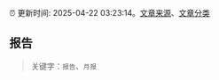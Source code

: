:alarm_clock: 更新时间: 2025-04-22 03:23:14。[文章来源](/README.md)、[文章分类](/TAGS.md)

## 报告


> 关键字：`报告`、`月报`



